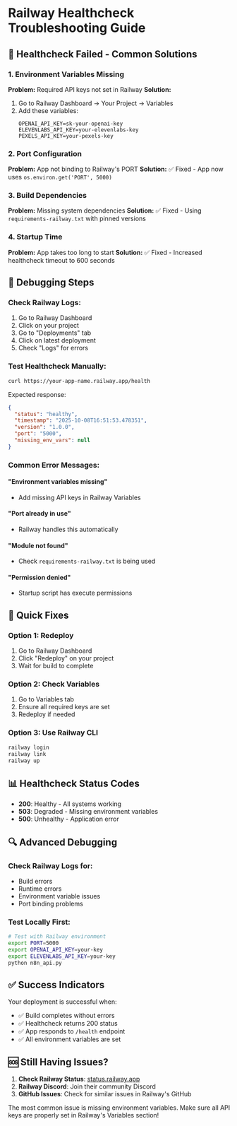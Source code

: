 # Railway Healthcheck Troubleshooting Guide

## 🚨 **Healthcheck Failed - Common Solutions**

### **1. Environment Variables Missing**
**Problem:** Required API keys not set in Railway
**Solution:**
1. Go to Railway Dashboard → Your Project → Variables
2. Add these variables:
   ```
   OPENAI_API_KEY=sk-your-openai-key
   ELEVENLABS_API_KEY=your-elevenlabs-key
   PEXELS_API_KEY=your-pexels-key
   ```

### **2. Port Configuration**
**Problem:** App not binding to Railway's PORT
**Solution:** ✅ Fixed - App now uses `os.environ.get('PORT', 5000)`

### **3. Build Dependencies**
**Problem:** Missing system dependencies
**Solution:** ✅ Fixed - Using `requirements-railway.txt` with pinned versions

### **4. Startup Time**
**Problem:** App takes too long to start
**Solution:** ✅ Fixed - Increased healthcheck timeout to 600 seconds

## 🔧 **Debugging Steps**

### **Check Railway Logs:**
1. Go to Railway Dashboard
2. Click on your project
3. Go to "Deployments" tab
4. Click on latest deployment
5. Check "Logs" for errors

### **Test Healthcheck Manually:**
```bash
curl https://your-app-name.railway.app/health
```

Expected response:
```json
{
  "status": "healthy",
  "timestamp": "2025-10-08T16:51:53.478351",
  "version": "1.0.0",
  "port": "5000",
  "missing_env_vars": null
}
```

### **Common Error Messages:**

#### **"Environment variables missing"**
- Add missing API keys in Railway Variables

#### **"Port already in use"**
- Railway handles this automatically

#### **"Module not found"**
- Check `requirements-railway.txt` is being used

#### **"Permission denied"**
- Startup script has execute permissions

## 🚀 **Quick Fixes**

### **Option 1: Redeploy**
1. Go to Railway Dashboard
2. Click "Redeploy" on your project
3. Wait for build to complete

### **Option 2: Check Variables**
1. Go to Variables tab
2. Ensure all required keys are set
3. Redeploy if needed

### **Option 3: Use Railway CLI**
```bash
railway login
railway link
railway up
```

## 📊 **Healthcheck Status Codes**

- **200**: Healthy - All systems working
- **503**: Degraded - Missing environment variables
- **500**: Unhealthy - Application error

## 🔍 **Advanced Debugging**

### **Check Railway Logs for:**
- Build errors
- Runtime errors
- Environment variable issues
- Port binding problems

### **Test Locally First:**
```bash
# Test with Railway environment
export PORT=5000
export OPENAI_API_KEY=your-key
export ELEVENLABS_API_KEY=your-key
python n8n_api.py
```

## ✅ **Success Indicators**

Your deployment is successful when:
- ✅ Build completes without errors
- ✅ Healthcheck returns 200 status
- ✅ App responds to `/health` endpoint
- ✅ All environment variables are set

## 🆘 **Still Having Issues?**

1. **Check Railway Status**: [status.railway.app](https://status.railway.app)
2. **Railway Discord**: Join their community Discord
3. **GitHub Issues**: Check for similar issues in Railway's GitHub

The most common issue is missing environment variables. Make sure all API keys are properly set in Railway's Variables section!
